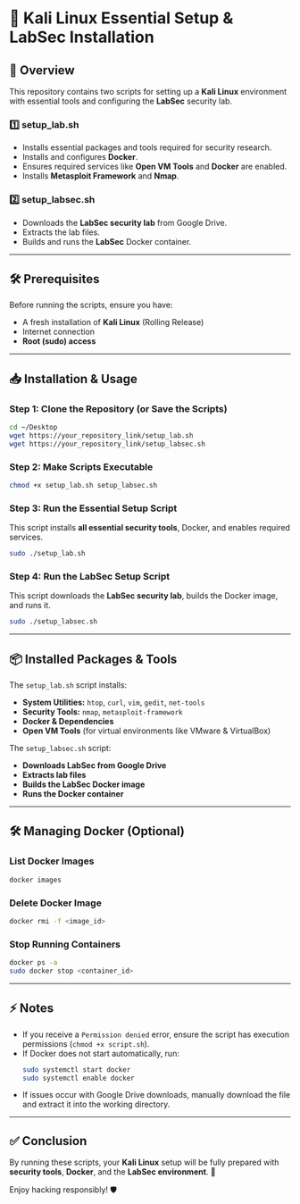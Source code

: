 # 🚀 Kali Linux Essential Setup & LabSec Installation

## 📌 Overview
This repository contains two scripts for setting up a **Kali Linux** environment with essential tools and configuring the **LabSec** security lab.

### **1️⃣ setup_lab.sh**
- Installs essential packages and tools required for security research.
- Installs and configures **Docker**.
- Ensures required services like **Open VM Tools** and **Docker** are enabled.
- Installs **Metasploit Framework** and **Nmap**.

### **2️⃣ setup_labsec.sh**
- Downloads the **LabSec security lab** from Google Drive.
- Extracts the lab files.
- Builds and runs the **LabSec** Docker container.

---

## 🛠️ Prerequisites
Before running the scripts, ensure you have:
- A fresh installation of **Kali Linux** (Rolling Release)
- Internet connection
- **Root (sudo) access**

---

## 📥 Installation & Usage

### **Step 1: Clone the Repository (or Save the Scripts)**
```bash
cd ~/Desktop
wget https://your_repository_link/setup_lab.sh
wget https://your_repository_link/setup_labsec.sh
```

### **Step 2: Make Scripts Executable**
```bash
chmod +x setup_lab.sh setup_labsec.sh
```

### **Step 3: Run the Essential Setup Script**
This script installs **all essential security tools**, Docker, and enables required services.
```bash
sudo ./setup_lab.sh
```

### **Step 4: Run the LabSec Setup Script**
This script downloads the **LabSec security lab**, builds the Docker image, and runs it.
```bash
sudo ./setup_labsec.sh
```

---

## 📦 Installed Packages & Tools
The `setup_lab.sh` script installs:
- **System Utilities:** `htop`, `curl`, `vim`, `gedit`, `net-tools`
- **Security Tools:** `nmap`, `metasploit-framework`
- **Docker & Dependencies**
- **Open VM Tools** (for virtual environments like VMware & VirtualBox)

The `setup_labsec.sh` script:
- **Downloads LabSec from Google Drive**
- **Extracts lab files**
- **Builds the LabSec Docker image**
- **Runs the Docker container**

---

## 🛠️ Managing Docker (Optional)
### **List Docker Images**
```bash
docker images
```
### **Delete Docker Image**
```bash
docker rmi -f <image_id>
```
### **Stop Running Containers**
```bash
docker ps -a
sudo docker stop <container_id>
```

---

## ⚡ Notes
- If you receive a `Permission denied` error, ensure the script has execution permissions (`chmod +x script.sh`).
- If Docker does not start automatically, run:
  ```bash
  sudo systemctl start docker
  sudo systemctl enable docker
  ```
- If issues occur with Google Drive downloads, manually download the file and extract it into the working directory.

---

## ✅ Conclusion
By running these scripts, your **Kali Linux** setup will be fully prepared with **security tools**, **Docker**, and the **LabSec environment**. 🚀

Enjoy hacking responsibly! 🛡️

